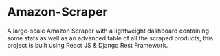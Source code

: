 # Amazon-Scraper
A large-scale Amazon Scraper with a lightweight dashboard containing some stats as well as an advanced table of all the scraped products, this project is built using React JS & Django Rest Framework. 
